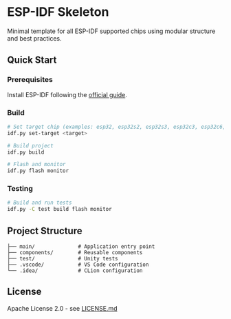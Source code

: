 # ESP-IDF Skeleton

Minimal template for all ESP-IDF supported chips using modular structure and best practices.

## Quick Start

### Prerequisites

Install ESP-IDF following the [official guide](https://docs.espressif.com/projects/esp-idf/en/latest/get-started/).

### Build

```bash
# Set target chip (examples: esp32, esp32s2, esp32s3, esp32c3, esp32c6, esp32h2, esp8266)
idf.py set-target <target>

# Build project
idf.py build

# Flash and monitor
idf.py flash monitor
```

### Testing

```bash
# Build and run tests
idf.py -C test build flash monitor
```

## Project Structure

```
├── main/              # Application entry point
├── components/        # Reusable components
├── test/              # Unity tests
├── .vscode/           # VS Code configuration
└── .idea/             # CLion configuration
```

## License

Apache License 2.0 - see [LICENSE.md](LICENSE.md)
